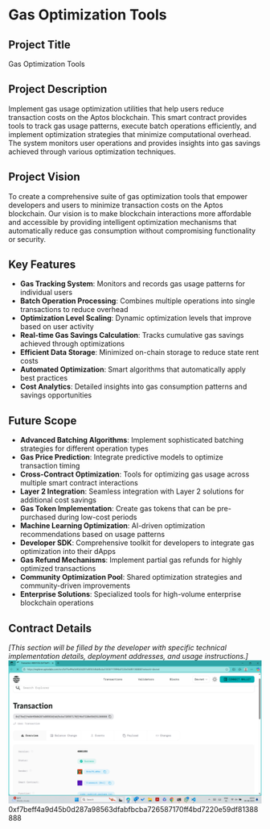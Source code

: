 # Gas Optimization Tools

## Project Title
Gas Optimization Tools

## Project Description
Implement gas usage optimization utilities that help users reduce transaction costs on the Aptos blockchain. This smart contract provides tools to track gas usage patterns, execute batch operations efficiently, and implement optimization strategies that minimize computational overhead. The system monitors user operations and provides insights into gas savings achieved through various optimization techniques.

## Project Vision
To create a comprehensive suite of gas optimization tools that empower developers and users to minimize transaction costs on the Aptos blockchain. Our vision is to make blockchain interactions more affordable and accessible by providing intelligent optimization mechanisms that automatically reduce gas consumption without compromising functionality or security.

## Key Features
- **Gas Tracking System**: Monitors and records gas usage patterns for individual users
- **Batch Operation Processing**: Combines multiple operations into single transactions to reduce overhead
- **Optimization Level Scaling**: Dynamic optimization levels that improve based on user activity
- **Real-time Gas Savings Calculation**: Tracks cumulative gas savings achieved through optimizations
- **Efficient Data Storage**: Minimized on-chain storage to reduce state rent costs
- **Automated Optimization**: Smart algorithms that automatically apply best practices
- **Cost Analytics**: Detailed insights into gas consumption patterns and savings opportunities

## Future Scope
- **Advanced Batching Algorithms**: Implement sophisticated batching strategies for different operation types
- **Gas Price Prediction**: Integrate predictive models to optimize transaction timing
- **Cross-Contract Optimization**: Tools for optimizing gas usage across multiple smart contract interactions
- **Layer 2 Integration**: Seamless integration with Layer 2 solutions for additional cost savings
- **Gas Token Implementation**: Create gas tokens that can be pre-purchased during low-cost periods
- **Machine Learning Optimization**: AI-driven optimization recommendations based on usage patterns
- **Developer SDK**: Comprehensive toolkit for developers to integrate gas optimization into their dApps
- **Gas Refund Mechanisms**: Implement partial gas refunds for highly optimized transactions
- **Community Optimization Pool**: Shared optimization strategies and community-driven improvements
- **Enterprise Solutions**: Specialized tools for high-volume enterprise blockchain operations

## Contract Details
*[This section will be filled by the developer with specific technical implementation details, deployment addresses, and usage instructions.]*
![alt text](image.png)
0xf7beff4a9d45b0d287a98563dfabfbcba726587170ff4bd7220e59df81388888